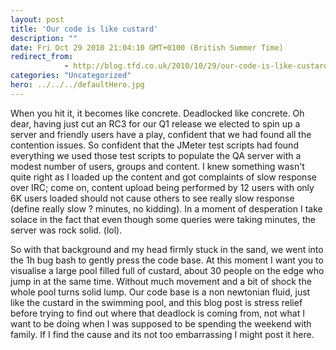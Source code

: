 ```yaml
---
layout: post
title: 'Our code is like custard'
description: ""
date: Fri Oct 29 2010 21:04:10 GMT+0100 (British Summer Time)
redirect_from: 
            - http://blog.tfd.co.uk/2010/10/29/our-code-is-like-custard/
categories: "Uncategorized"
hero: ../../../defaultHero.jpg
---
```

When you hit it, it becomes like concrete. Deadlocked like concrete. Oh dear, having just cut an RC3 for our Q1 release we elected to spin up a server and friendly users have a play, confident that we had found all the contention issues. So confident that the JMeter test scripts had found everything we used those test scripts to populate the QA server with a modest number of users, groups and content. I knew something wasn't quite right as I loaded up the content and got complaints of slow response over IRC; come on, content upload being performed by 12 users with only 6K users loaded should not cause others to see really slow response (define really slow ? minutes, no kidding). In a moment of desperation I take solace in the fact that even though some queries were taking minutes, the server was rock solid. (lol).

So with that background and my head firmly stuck in the sand, we went into the 1h bug bash to gently press the code base. At this moment I want you to visualise a large pool filled full of custard, about 30 people on the edge who jump in at the same time. Without much movement and a bit of shock the whole pool turns solid lump. Our code base is a non newtonian fluid, just like the custard in the swimming pool, and this blog post is stress relief before trying to find out where that deadlock is coming from, not what I want to be doing when I was supposed to be spending the weekend with family. If I find the cause and its not too embarrassing I might post it here.
